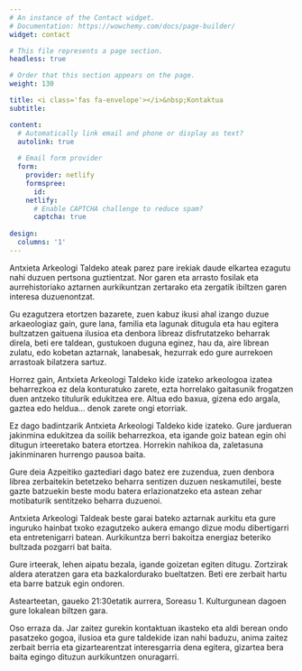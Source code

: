 ```yaml
---
# An instance of the Contact widget.
# Documentation: https://wowchemy.com/docs/page-builder/
widget: contact

# This file represents a page section.
headless: true

# Order that this section appears on the page.
weight: 130

title: <i class='fas fa-envelope'></i>&nbsp;Kontaktua
subtitle:

content:
  # Automatically link email and phone or display as text?
  autolink: true
  
  # Email form provider
  form:
    provider: netlify
    formspree:
      id:
    netlify:
      # Enable CAPTCHA challenge to reduce spam?
      captcha: true
  
design:
  columns: '1'
---
```


Antxieta Arkeologi Taldeko ateak parez
pare irekiak daude elkartea ezagutu nahi
duzuen pertsona guztientzat. Nor garen eta
arrasto fosilak eta aurrehistoriako aztarnen
aurkikuntzan zertarako eta zergatik ibiltzen
garen interesa duzuenontzat.

Gu ezagutzera etortzen bazarete, zuen kabuz
ikusi ahal izango duzue arkaeologiaz gain,
gure lana, familia eta lagunak ditugula eta
hau egitera bultzatzen gaituena ilusioa eta
denbora libreaz disfrutatzeko beharrak direla,
beti ere taldean, gustukoen duguna eginez,
hau da, aire librean zulatu, edo kobetan
aztarnak, lanabesak, hezurrak edo gure
aurrekoen arrastoak bilatzera sartuz.

Horrez gain, Antxieta Arkeologi Taldeko kide
izateko arkeologoa izatea beharrezkoa ez dela
konturatuko zarete, ezta horrelako gaitasunik
frogatzen duen antzeko titulurik edukitzea
ere. Altua edo baxua, gizena edo argala, gaztea
edo heldua… denok zarete ongi etorriak.

Ez dago badintzarik Antxieta Arkeologi
Taldeko kide izateko. Gure jardueran jakinmina
edukitzea da soilik beharrezkoa, eta igande
goiz batean egin ohi ditugun irteeretako batera
etortzea. Horrekin nahikoa da, zaletasuna
jakinminaren hurrengo pausoa baita.

Gure deia Azpeitiko gaztediari dago batez ere
zuzendua, zuen denbora librea zerbaitekin
betetzeko beharra sentizen duzuen neskamutilei,
beste gazte batzuekin beste modu
batera erlazionatzeko eta astean zehar
motibaturik sentitzeko beharra duzuenoi.

Antxieta Arkeologi Taldeak beste garai bateko
aztarnak aurkitu eta gure inguruko hainbat
txoko ezagutzeko aukera emango dizue
modu dibertigarri eta entretenigarri batean.
Aurkikuntza berri bakoitza energiaz beteriko
bultzada pozgarri bat baita.

Gure irteerak, lehen aipatu bezala, igande
goizetan egiten ditugu. Zortzirak aldera
ateratzen gara eta bazkalordurako bueltatzen.
Beti ere zerbait hartu eta barre batzuk egin
ondoren.

Astearteetan, gaueko 21:30etatik aurrera,
Soreasu 1. Kulturgunean dagoen gure lokalean
biltzen gara.

Oso erraza da. Jar zaitez gurekin kontaktuan
ikasteko eta aldi berean ondo pasatzeko gogoa,
ilusioa eta gure taldekide izan nahi baduzu,
anima zaitez zerbait berria eta gizartearentzat
interesgarria dena egitera, gizartea bera baita
egingo dituzun aurkikuntzen onuragarri.
